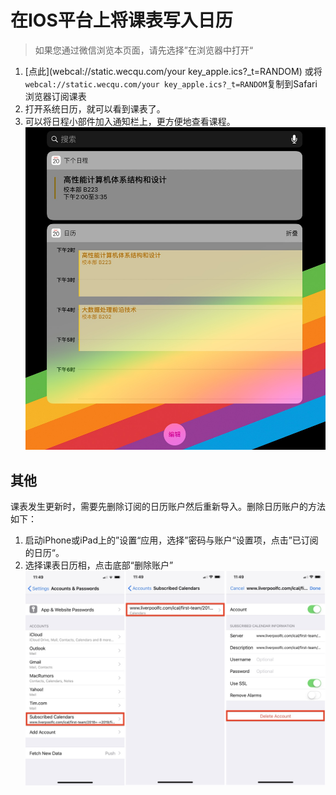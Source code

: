 # 在IOS平台上将课表写入日历
> 如果您通过微信浏览本页面，请先选择”在浏览器中打开“

1. [点此](webcal://static.wecqu.com/your key_apple.ics?_t=RANDOM) 或将`webcal://static.wecqu.com/your key_apple.ics?_t=RANDOM`复制到Safari浏览器订阅课表
2. 打开系统日历，就可以看到课表了。
3. 可以将日程小部件加入通知栏上，更方便地查看课程。
![](./static/img/ios_4.jpg)

## 其他
课表发生更新时，需要先删除订阅的日历账户然后重新导入。删除日历账户的方法如下：
1. 启动iPhone或iPad上的”设置“应用，选择”密码与账户“设置项，点击”已订阅的日历“。
2. 选择课表日历相，点击底部“删除账户”
![](./static/img/ios_3.jpg)

